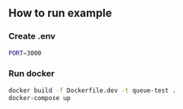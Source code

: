 ## How to run example

### Create .env

```sh
PORT=3000
```

### Run docker

```sh
docker build -f Dockerfile.dev -t queue-test .
docker-compose up
```
